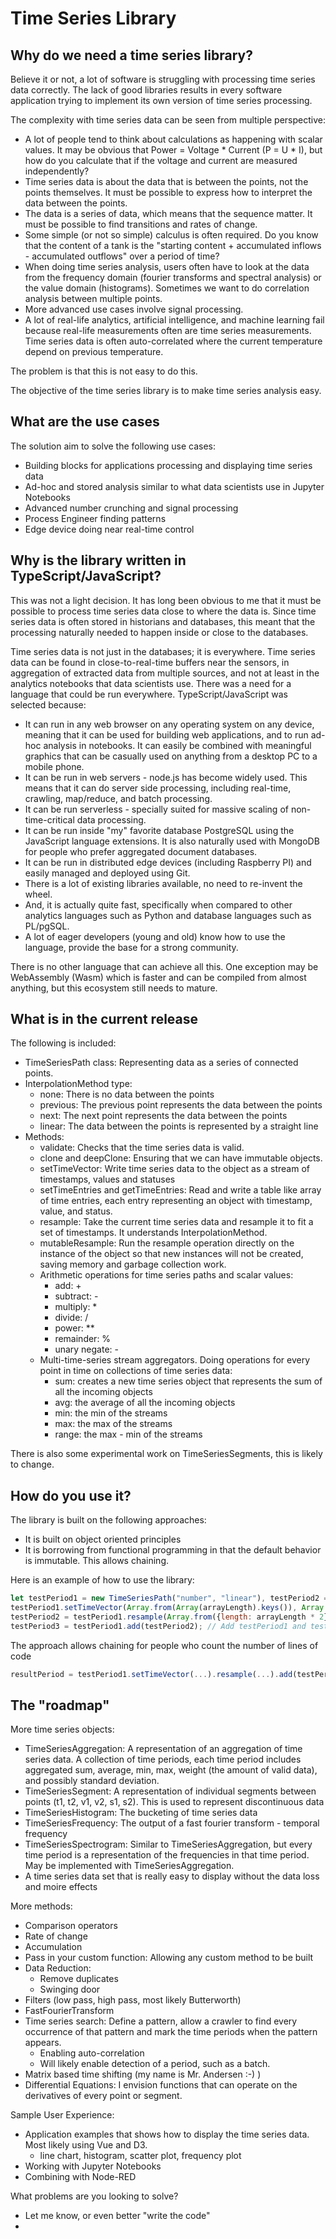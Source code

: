 # Time Series Library

## Why do we need a time series library?

Believe it or not, a lot of software is struggling with processing time series data correctly. The lack of good libraries results in every software application trying to implement its own version of time series processing. 

The complexity with time series data can be seen from multiple perspective:
* A lot of people tend to think about calculations as happening with scalar values. It may be obvious that Power = Voltage * Current (P = U * I), but how do you calculate that if the voltage and current are measured independently?
* Time series data is about the data that is between the points, not the points themselves. It must be possible to express how to interpret the data between the points.
* The data is a series of data, which means that the sequence matter. It must be possible to find transitions and rates of change.
* Some simple (or not so simple) calculus is often required. Do you know that the content of a tank is the "starting content + accumulated inflows - accumulated outflows" over a period of time?
* When doing time series analysis, users often have to look at the data from the frequency domain (fourier transforms and spectral analysis) or the value domain (histograms). Sometimes we want to do correlation analysis between multiple points. 
* More advanced use cases involve signal processing.
* A lot of real-life analytics, artificial intelligence, and machine learning fail because real-life measurements often are time series measurements. Time series data is often auto-correlated where the current temperature depend on previous temperature.

The problem is that this is not easy to do this. 

The objective of the time series library is to make time series analysis easy.

## What are the use cases

The solution aim to solve the following use cases:
* Building blocks for applications processing and displaying time series data
* Ad-hoc and stored analysis similar to what data scientists use in Jupyter Notebooks
* Advanced number crunching and signal processing
* Process Engineer finding patterns
* Edge device doing near real-time control

## Why is the library written in TypeScript/JavaScript?

This was not a light decision. It has long been obvious to me that it must be possible to process time series data close to where the data is. Since time series data is often stored in historians and databases, this meant that the processing naturally needed to happen inside or close to the databases.

Time series data is not just in the databases; it is everywhere. Time series data can be found in close-to-real-time buffers near the sensors, in aggregation of extracted data from multiple sources, and not at least in the analytics notebooks that data scientists use. There was a need for a language that could be run everywhere. TypeScript/JavaScript was selected because:
* It can run in any web browser on any operating system on any device, meaning that it can be used for building web applications, and to run ad-hoc analysis in notebooks. It can easily be combined with meaningful graphics that can be casually used on anything from a desktop PC to a mobile phone.
* It can be run in web servers - node.js has become widely used. This means that it can do server side processing, including real-time, crawling, map/reduce, and batch processing.
* It can be run serverless - specially suited for massive scaling of non-time-critical data processing.
* It can be run inside "my" favorite database PostgreSQL using the JavaScript language extensions. It is also naturally used with MongoDB for people who prefer aggregated document databases.
* It can be run in distributed edge devices (including Raspberry PI) and easily managed and deployed using Git.
* There is a lot of existing libraries available, no need to re-invent the wheel.
* And, it is actually quite fast, specifically when compared to other analytics languages such as Python and database languages such as PL/pgSQL.
* A lot of eager developers (young and old) know how to use the language, provide the base for a strong community.

There is no other language that can achieve all this. One exception may be WebAssembly (Wasm) which is faster and can be compiled from almost anything, but this ecosystem still needs to mature.

## What is in the current release

The following is included:
* TimeSeriesPath class: Representing data as a series of connected points.
* InterpolationMethod type:
  * none: There is no data between the points
  * previous: The previous point represents the data between the points
  * next: The next point represents the data between the points
  * linear: The data between the points is represented by a straight line
* Methods:
  * validate: Checks that the time series data is valid.
  * clone and deepClone: Ensuring that we can have immutable objects.
  * setTimeVector: Write time series data to the object as a stream of timestamps, values and statuses
  * setTimeEntries and getTimeEntries: Read and write a table like array of time entries, each entry representing an object with timestamp, value, and status.
  * resample: Take the current time series data and resample it to fit a set of timestamps. It understands InterpolationMethod.
  * mutableResample: Run the resample operation directly on the instance of the object so that new instances will not be created, saving memory and garbage collection work.
  * Arithmetic operations for time series paths and scalar values:
    * add: +
    * subtract: -
    * multiply: *
    * divide: /
    * power: **
    * remainder: %
    * unary negate: -
  * Multi-time-series stream aggregators. Doing operations for every point in time on collections of time series data:
    * sum: creates a new time series object that represents the sum of all the incoming objects
    * avg: the average of all the incoming objects
    * min: the min of the streams
    * max: the max of the streams
    * range: the max - min of the streams

There is also some experimental work on TimeSeriesSegments, this is likely to change.

## How do you use it?

The library is built on the following approaches:
* It is built on object oriented principles
* It is borrowing from functional programming in that the default behavior is immutable. This allows chaining.

Here is an example of how to use the library:

```js
let testPeriod1 = new TimeSeriesPath("number", "linear"), testPeriod2 = new TimeSeriesPath("number", "linear"), testPeriod3 = new TimeSeriesPath("number", "linear");    // Create some time series objects
testPeriod1.setTimeVector(Array.from(Array(arrayLength).keys()), Array.from(Array(arrayLength).keys()), Array.from({length: arrayLength}, (_v, _k) => 0));  // Set the time series data (typically from externally, this is just a sample)
testPeriod2 = testPeriod1.resample(Array.from({length: arrayLength * 2}, (_v, k) => k/2));  // Perform a resample to a given array of timestamps
testPeriod3 = testPeriod1.add(testPeriod2); // Add testPeriod1 and testPeriod2. Store the result in testPeriod3
```

The approach allows chaining for people who count the number of lines of code
```js
resultPeriod = testPeriod1.setTimeVector(...).resample(...).add(testPeriod2).divide(testPeriod3).rateOfChange(...);
```

## The "roadmap"

More time series objects:
* TimeSeriesAggregation: A representation of an aggregation of time series data. A collection of time periods, each time period includes aggregated sum, average, min, max, weight (the amount of valid data), and possibly standard deviation.
* TimeSeriesSegment: A representation of individual segments between points (t1, t2, v1, v2, s1, s2). This is used to represent discontinuous data
* TimeSeriesHistogram: The bucketing of time series data
* TimeSeriesFrequency: The output of a fast fourier transform - temporal frequency
* TimeSeriesSpectrogram: Similar to TimeSeriesAggregation, but every time period is a representation of the frequencies in that time period. May be implemented with TimeSeriesAggregation.
* A time series data set that is really easy to display without the data loss and moire effects

More methods:
* Comparison operators
* Rate of change
* Accumulation
* Pass in your custom function: Allowing any custom method to be built
* Data Reduction:
  * Remove duplicates
  * Swinging door
* Filters (low pass, high pass, most likely Butterworth)
* FastFourierTransform
* Time series search: Define a pattern, allow a crawler to find every occurrence of that pattern and mark the time periods when the pattern appears. 
  * Enabling auto-correlation
  * Will likely enable detection of a period, such as a batch.
* Matrix based time shifting (my name is Mr. Andersen :-) )
* Differential Equations: I envision functions that can operate on the derivatives of every point or segment.

Sample User Experience:
* Application examples that shows how to display the time series data. Most likely using Vue and D3.
  * line chart, histogram, scatter plot, frequency plot
* Working with Jupyter Notebooks
* Combining with Node-RED

What problems are you looking to solve?
* Let me know, or even better "write the code"
* 